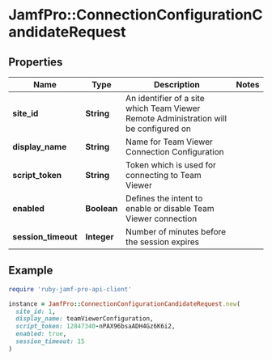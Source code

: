 # JamfPro::ConnectionConfigurationCandidateRequest

## Properties

| Name | Type | Description | Notes |
| ---- | ---- | ----------- | ----- |
| **site_id** | **String** | An identifier of a site which Team Viewer Remote Administration will be configured on |  |
| **display_name** | **String** | Name for Team Viewer Connection Configuration |  |
| **script_token** | **String** | Token which is used for connecting to Team Viewer |  |
| **enabled** | **Boolean** | Defines the intent to enable or disable Team Viewer connection |  |
| **session_timeout** | **Integer** | Number of minutes before the session expires |  |

## Example

```ruby
require 'ruby-jamf-pro-api-client'

instance = JamfPro::ConnectionConfigurationCandidateRequest.new(
  site_id: 1,
  display_name: teamViewerConfiguration,
  script_token: 12847340-nPAX96bsaADH4Gz6K6i2,
  enabled: true,
  session_timeout: 15
)
```


